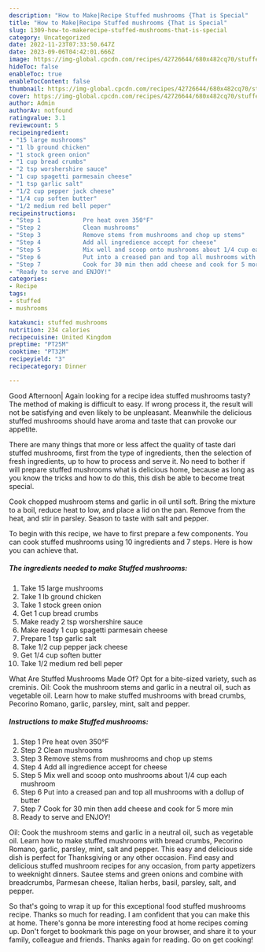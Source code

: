 ```yaml
---
description: "How to Make|Recipe Stuffed mushrooms {That is Special"
title: "How to Make|Recipe Stuffed mushrooms {That is Special"
slug: 1309-how-to-makerecipe-stuffed-mushrooms-that-is-special
category: Uncategorized
date: 2022-11-23T07:33:50.647Z
date: 2023-09-06T04:42:01.666Z
image: https://img-global.cpcdn.com/recipes/42726644/680x482cq70/stuffed-mushrooms-recipe-main-photo.jpg
hideToc: false
enableToc: true
enableTocContent: false
thumbnail: https://img-global.cpcdn.com/recipes/42726644/680x482cq70/stuffed-mushrooms-recipe-main-photo.jpg
cover: https://img-global.cpcdn.com/recipes/42726644/680x482cq70/stuffed-mushrooms-recipe-main-photo.jpg
author: Admin
authorAv: notfound
ratingvalue: 3.1
reviewcount: 5
recipeingredient:
- "15 large mushrooms"
- "1 lb ground chicken"
- "1 stock green onion"
- "1 cup bread crumbs"
- "2 tsp worshershire sauce"
- "1 cup spagetti parmesain cheese"
- "1 tsp garlic salt"
- "1/2 cup pepper jack cheese"
- "1/4 cup soften butter"
- "1/2 medium red bell peper"
recipeinstructions:
- "Step 1            Pre heat oven 350°F"
- "Step 2            Clean mushrooms"
- "Step 3            Remove stems from mushrooms and chop up stems"
- "Step 4            Add all ingredience accept for cheese"
- "Step 5            Mix well and scoop onto mushrooms about 1/4 cup each mushroom"
- "Step 6            Put into a creased pan and top all mushrooms with a dollup of butter"
- "Step 7            Cook for 30 min then add cheese and cook for 5 more min"
- "Ready to serve and ENJOY!"
categories:
- Recipe
tags:
- stuffed
- mushrooms

katakunci: stuffed mushrooms 
nutrition: 234 calories
recipecuisine: United Kingdom
preptime: "PT25M"
cooktime: "PT32M"
recipeyield: "3"
recipecategory: Dinner

---
```



Good Afternoon| Again looking for a recipe idea stuffed mushrooms tasty? The method of making is difficult to easy. If wrong process it, the result will not be satisfying and even likely to be unpleasant. Meanwhile the delicious stuffed mushrooms should have aroma and taste that can provoke our appetite.






There are many things that more or less affect the quality of taste dari stuffed mushrooms, first from the type of ingredients, then the selection of fresh ingredients, up to how to process and serve it. No need to bother if will prepare stuffed mushrooms what is delicious home, because as long as you know the tricks and how to do this, this dish be able to become treat  special.


Cook chopped mushroom stems and garlic in oil until soft. Bring the mixture to a boil, reduce heat to low, and place a lid on the pan. Remove from the heat, and stir in parsley. Season to taste with salt and pepper.


To begin with this recipe, we have to first prepare a few components. You can cook stuffed mushrooms using 10 ingredients and 7 steps. Here is how you can achieve that.

<!--inarticleads1-->

##### The ingredients needed to make Stuffed mushrooms:

1. Take 15 large mushrooms
1. Take 1 lb ground chicken
1. Take 1 stock green onion
1. Get 1 cup bread crumbs
1. Make ready 2 tsp worshershire sauce
1. Make ready 1 cup spagetti parmesain cheese
1. Prepare 1 tsp garlic salt
1. Take 1/2 cup pepper jack cheese
1. Get 1/4 cup soften butter
1. Take 1/2 medium red bell peper


What Are Stuffed Mushrooms Made Of? Opt for a bite-sized variety, such as creminis. Oil: Cook the mushroom stems and garlic in a neutral oil, such as vegetable oil. Learn how to make stuffed mushrooms with bread crumbs, Pecorino Romano, garlic, parsley, mint, salt and pepper. 

<!--inarticleads2-->

##### Instructions to make Stuffed mushrooms:

1. Step 1            Pre heat oven 350°F
1. Step 2            Clean mushrooms
1. Step 3            Remove stems from mushrooms and chop up stems
1. Step 4            Add all ingredience accept for cheese
1. Step 5            Mix well and scoop onto mushrooms about 1/4 cup each mushroom
1. Step 6            Put into a creased pan and top all mushrooms with a dollup of butter
1. Step 7            Cook for 30 min then add cheese and cook for 5 more min
1. Ready to serve and ENJOY!

Oil: Cook the mushroom stems and garlic in a neutral oil, such as vegetable oil. Learn how to make stuffed mushrooms with bread crumbs, Pecorino Romano, garlic, parsley, mint, salt and pepper. This easy and delicious side dish is perfect for Thanksgiving or any other occasion. Find easy and delicious stuffed mushroom recipes for any occasion, from party appetizers to weeknight dinners. Sautee stems and green onions and combine with breadcrumbs, Parmesan cheese, Italian herbs, basil, parsley, salt, and pepper. 

So that's going to wrap it up for this exceptional food stuffed mushrooms recipe. Thanks so much for reading. I am confident that you can make this at home. There's gonna be more interesting food at home recipes coming up. Don't forget to bookmark this page on your browser, and share it to your family, colleague and friends. Thanks again for reading. Go on get cooking!
